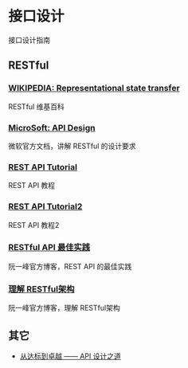# 接口设计

接口设计指南

## RESTful

### [WIKIPEDIA: Representational state transfer](https://en.wikipedia.org/wiki/Representational_state_transfer)

RESTful 维基百科

### [MicroSoft: API Design](https://docs.microsoft.com/en-us/azure/architecture/best-practices/api-design)

微软官方文档，讲解 RESTful 的设计要求

### [REST API Tutorial](https://restfulapi.net/)

REST API 教程

### [REST API Tutorial2](https://www.restapitutorial.com/)

REST API 教程2

### [RESTful API 最佳实践](http://www.ruanyifeng.com/blog/2018/10/restful-api-best-practices.html)

阮一峰官方博客，REST API 的最佳实践

### [理解 RESTful架构](https://www.ruanyifeng.com/blog/2011/09/restful.html)

阮一峰官方博客，理解 RESTful架构


## 其它

- [从达标到卓越 —— API 设计之道](https://fed.taobao.org/blog/taofed/do71ct/a-guide-to-api-design/?spm=taofed.homepage.header.25.7eab5ac83hQzXd)
